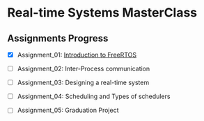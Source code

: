 # Real-time Systems MasterClass

## Assignments Progress

- [x] Assignment_01: [Introduction to FreeRTOS](https://youtu.be/YWIPaMj4Bj4)

- [ ] Assignment_02: Inter-Process communication

- [ ] Assignment_03: Designing a real-time system

- [ ] Assignment_04: Scheduling and Types of schedulers

- [ ] Assignment_05: Graduation Project
